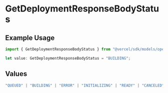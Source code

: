 # GetDeploymentResponseBodyStatus

## Example Usage

```typescript
import { GetDeploymentResponseBodyStatus } from "@vercel/sdk/models/operations/getdeployment.js";

let value: GetDeploymentResponseBodyStatus = "BUILDING";
```

## Values

```typescript
"QUEUED" | "BUILDING" | "ERROR" | "INITIALIZING" | "READY" | "CANCELED"
```